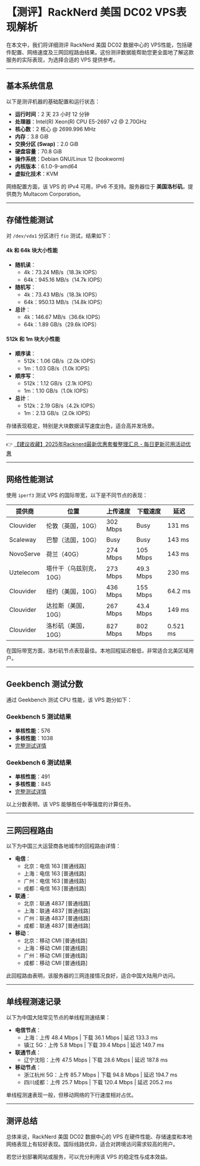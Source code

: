 # 【测评】RackNerd 美国 DC02 VPS表现解析

在本文中，我们将详细测评 RackNerd 美国 DC02 数据中心的 VPS性能，包括硬件配置、网络速度及三网回程路由结果。这份测评数据能帮助您更全面地了解这款服务的实际表现，为选择合适的 VPS 提供参考。

---

## 基本系统信息

以下是测评机器的基础配置和运行状态：

- **运行时间**：2 天 23 小时 12 分钟
- **处理器**：Intel(R) Xeon(R) CPU E5-2697 v2 @ 2.70GHz
- **核心数**：2 核心 @ 2699.996 MHz
- **内存**：3.8 GiB
- **交换分区 (Swap)**：2.0 GiB
- **硬盘容量**：70.8 GiB
- **操作系统**：Debian GNU/Linux 12 (bookworm)
- **内核版本**：6.1.0-9-amd64
- **虚拟化技术**：KVM

网络配置方面，该 VPS 的 IPv4 可用，IPv6 不支持。服务器位于 **美国洛杉矶**，提供商为 Multacom Corporation。

---

## 存储性能测试

对 `/dev/vda1` 分区进行 `fio` 测试，结果如下：

#### 4k 和 64k 块大小性能
- **随机读**：
  - 4k：73.24 MB/s（18.3k IOPS）
  - 64k：945.16 MB/s（14.7k IOPS）
- **随机写**：
  - 4k：73.43 MB/s（18.3k IOPS）
  - 64k：950.13 MB/s（14.8k IOPS）
- **总计**：
  - 4k：146.67 MB/s（36.6k IOPS）
  - 64k：1.89 GB/s（29.6k IOPS）

#### 512k 和 1m 块大小性能
- **顺序读**：
  - 512k：1.06 GB/s（2.0k IOPS）
  - 1m：1.03 GB/s（1.0k IOPS）
- **顺序写**：
  - 512k：1.12 GB/s（2.1k IOPS）
  - 1m：1.10 GB/s（1.0k IOPS）
- **总计**：
  - 512k：2.19 GB/s（4.2k IOPS）
  - 1m：2.13 GB/s（2.0k IOPS）

存储表现稳定，特别是大块数据读写速度出色，适合高并发场景。

---

👉 [【建议收藏】2025年Racknerd最新优惠套餐整理汇总 - 每日更新可用活动优惠](https://bit.ly/Rack_Nerd)

---

## 网络性能测试

使用 `iperf3` 测试 VPS 的国际带宽，以下是不同节点的表现：

| **提供商**            | **位置**             | **上传速度**     | **下载速度**     | **延迟**  |
|-----------------------|---------------------|-----------------|-----------------|-----------|
| Clouvider             | 伦敦（英国，10G）   | 302 Mbps        | Busy           | 131 ms    |
| Scaleway              | 巴黎（法国，10G）   | Busy            | Busy           | 143 ms    |
| NovoServe             | 荷兰（40G）         | 274 Mbps        | 105 Mbps       | 143 ms    |
| Uztelecom             | 塔什干（乌兹别克，10G） | 273 Mbps        | 49.3 Mbps      | 230 ms    |
| Clouvider             | 纽约（美国，10G）   | 436 Mbps        | 155 Mbps       | 64.2 ms   |
| Clouvider             | 达拉斯（美国，10G） | 267 Mbps        | 43.4 Mbps      | 149 ms    |
| Clouvider             | 洛杉矶（美国，10G） | 827 Mbps        | 802 Mbps       | 0.521 ms  |

在国际带宽方面，洛杉矶节点表现最佳。本地回程延迟极低，非常适合北美区域用户。

---

## Geekbench 测试分数

通过 Geekbench 测试 CPU 性能，该 VPS 跑分如下：

### Geekbench 5 测试结果
- **单核性能**：576
- **多核性能**：1038
- [完整测试详情](https://browser.geekbench.com/v5/cpu/21993183)

### Geekbench 6 测试结果
- **单核性能**：491
- **多核性能**：845
- [完整测试详情](https://browser.geekbench.com/v6/cpu/3757777)

以上分数表明，该 VPS 能够胜任中等强度的计算任务。

---

## 三网回程路由

以下为中国三大运营商各地城市的回程路由详情：

- **电信**：
  - 北京：电信 163 [普通线路]
  - 上海：电信 163 [普通线路]
  - 广州：电信 163 [普通线路]
  - 成都：电信 163 [普通线路]
- **联通**：
  - 北京：联通 4837 [普通线路]
  - 上海：联通 4837 [普通线路]
  - 广州：联通 4837 [普通线路]
  - 成都：联通 4837 [普通线路]
- **移动**：
  - 北京：移动 CMI [普通线路]
  - 上海：移动 CMI [普通线路]
  - 广州：移动 CMI [普通线路]
  - 成都：移动 CMI [普通线路]

此回程路由表明，该服务器的三网连接情况良好，适合中国大陆用户访问。

---

## 单线程测速记录

以下为中国大陆常见节点的单线程测速结果：

- **电信节点**：
  - 上海：上传 48.4 Mbps | 下载 36.1 Mbps | 延迟 133.3 ms
  - 镇江 5G：上传 5.8 Mbps | 下载 39.4 Mbps | 延迟 149.7 ms
- **联通节点**：
  - 辽宁沈阳：上传 47.5 Mbps | 下载 28.6 Mbps | 延迟 187.8 ms
- **移动节点**：
  - 浙江杭州 5G：上传 85.7 Mbps | 下载 94.8 Mbps | 延迟 194.7 ms
  - 四川成都：上传 25.7 Mbps | 下载 120.4 Mbps | 延迟 205.2 ms

单线程测速表现一般，但移动网络的下行速度相对占优。

---

## 测评总结

总体来说，RackNerd 美国 DC02 数据中心的 VPS 在硬件性能、存储速度和本地网络表现上有较好表现。国际线路优异，适合对跨境访问需求较高的用户。

若您计划部署网站或服务，可以充分利用该 VPS 的稳定性与成本效益。